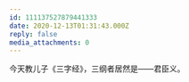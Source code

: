 ```yaml
---
id: 111137527879441333
date: 2020-12-13T01:31:43.000Z
reply: false
media_attachments: 0
---
```


今天教儿子《三字经》，三纲者居然是——君臣义。

